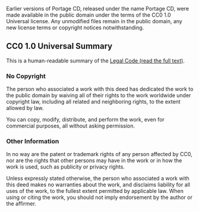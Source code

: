 Earlier versions of Portage CD, released under the name Portage CD, were
made available in the public domain under the terms of the CC0 1.0 Universal
license. Any unmodified files remain in the public domain, any new license terms
or copyright notices notwithstanding.

## CC0 1.0 Universal Summary

This is a human-readable summary of the [Legal Code (read the full
text)](https://creativecommons.org/publicdomain/zero/1.0/legalcode).

### No Copyright

The person who associated a work with this deed has dedicated the work to the
public domain by waiving all of their rights to the work worldwide under
copyright law, including all related and neighboring rights, to the extent
allowed by law.

You can copy, modify, distribute, and perform the work, even for commercial
purposes, all without asking permission.

### Other Information

In no way are the patent or trademark rights of any person affected by CC0, nor
are the rights that other persons may have in the work or in how the work is
used, such as publicity or privacy rights.

Unless expressly stated otherwise, the person who associated a work with this
deed makes no warranties about the work, and disclaims liability for all uses
of the work, to the fullest extent permitted by applicable law. When using or
citing the work, you should not imply endorsement by the author or the
affirmer.
